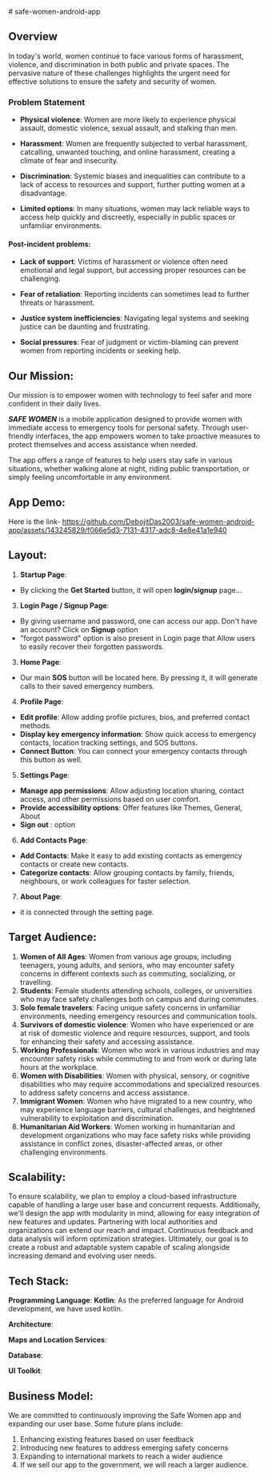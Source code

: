  ﻿# safe-women-android-app
 
## **Overview**
In today's world, women continue to face various forms of harassment, violence, and discrimination in both public and private spaces. The pervasive nature of these challenges highlights the urgent need for effective solutions to ensure the safety and security of women.

### **Problem Statement**

- **Physical violence**: Women are more likely to experience physical assault, domestic violence, sexual assault, and stalking than men.

- **Harassment**: Women are frequently subjected to verbal harassment, catcalling, unwanted touching, and online harassment, creating a climate of fear and insecurity.
  
- **Discrimination**: Systemic biases and inequalities can contribute to a lack of access to resources and support, further putting women at a disadvantage.

- **Limited options**: In many situations, women may lack reliable ways to access help quickly and discreetly, especially in public spaces or unfamiliar environments.

#### Post-incident problems:
- **Lack of support**: Victims of harassment or violence often need emotional and legal support, but accessing proper resources can be challenging.
  
- **Fear of retaliation**: Reporting incidents can sometimes lead to further threats or harassment.
  
- **Justice system inefficiencies**: Navigating legal systems and seeking justice can be daunting and frustrating.
 
- **Social pressures**: Fear of judgment or victim-blaming can prevent women from reporting incidents or seeking help.

## Our Mission:
Our mission is to empower women with technology to feel safer and more confident in their daily lives.

***SAFE WOMEN*** is a mobile application designed to provide women with immediate access to emergency tools for personal safety. Through user-friendly interfaces, the app empowers women to take proactive measures to protect themselves and access assistance when needed.

The app offers a range of features to help users stay safe in various situations, whether walking alone at night, riding public transportation, or simply feeling uncomfortable in any environment.

## **App Demo**:
Here is the link-
https://github.com/DebojitDas2003/safe-women-android-app/assets/143245829/f066e5d3-7131-4317-adc8-4e8e41a1e940

## **Layout**:
1. **Startup Page**:

- By clicking the **Get Started** button, it will open **login/signup** page...

3. **Login Page / Signup Page**:

- By giving username and password, one can access our app. Don't have an account? Click on **Signup** option
- "forgot password" option is also present in Login page that Allow users to easily recover their forgotten passwords.

3. **Home Page**:
- Our main **SOS** button will be located here. By pressing it, it will generate calls to their saved emergency numbers.
   
4. **Profile Page**:

- **Edit profile**: Allow adding profile pictures, bios, and preferred contact methods.
- **Display key emergency information**: Show quick access to emergency contacts, location tracking settings, and SOS buttons.
- **Connect Button**: You can connect your emergency contacts through this button as well. 

5. **Settings Page**:
   
- **Manage app permissions**: Allow adjusting location sharing, contact access, and other permissions based on user comfort.
- **Provide accessibility options**: Offer features like Themes, General, About
- **Sign out** : option

6. **Add Contacts Page**:

- **Add Contacts**: Make it easy to add existing contacts as emergency contacts or create new contacts.
- **Categorize contacts**: Allow grouping contacts by family, friends, neighbours, or work colleagues for faster selection.

7. **About Page**:
   
- it is connected through the setting page.


## Target Audience:

1. **Women of All Ages**:  Women from various age groups, including teenagers, young adults, and seniors, who may encounter safety concerns in different contexts such as commuting, socializing, or travelling.
2. **Students**:  Female students attending schools, colleges, or universities who may face safety challenges both on campus and during commutes. 
3. **Solo female travelers**:  Facing unique safety concerns in unfamiliar environments, needing emergency resources and communication tools.
4. **Survivors of domestic violence**:  Women who have experienced or are at risk of domestic violence and require resources, support, and tools for enhancing their safety and accessing assistance.
5. **Working Professionals**:  Women who work in various industries and may encounter safety risks while commuting to and from work or during late hours at the workplace.
6. **Women with Disabilities**:  Women with physical, sensory, or cognitive disabilities who may require accommodations and specialized resources to address safety concerns and access assistance.
7.  **Immigrant Women**:  Women who have migrated to a new country, who may experience language barriers, cultural challenges, and heightened vulnerability to exploitation and discrimination.
8.  **Humanitarian Aid Workers**:  Women working in humanitarian and development organizations who may face safety risks while providing assistance in conflict zones, disaster-affected areas, or other challenging environments.

## Scalability:

To ensure scalability, we plan to employ a cloud-based infrastructure capable of handling a large user base and concurrent requests. Additionally, we'll design the app with modularity in mind, allowing for easy integration of new features and updates. Partnering with local authorities and organizations can extend our reach and impact. Continuous feedback and data analysis will inform optimization strategies. Ultimately, our goal is to create a robust and adaptable system capable of scaling alongside increasing demand and evolving user needs.

## Tech Stack:

**Programming Language**:
**Kotlin**: As the preferred language for Android development, we have used kotlin.

**Architecture**:

**Maps and Location Services**:

**Database**:

**UI Toolkit**:

## Business Model:

We are committed to continuously improving the Safe Women app and expanding our user base. Some future plans include:
1. Enhancing existing features based on user feedback
2. Introducing new features to address emerging safety concerns
3. Expanding to international markets to reach a wider audience
4. If we sell our app to the government, we will reach a larger audience.
